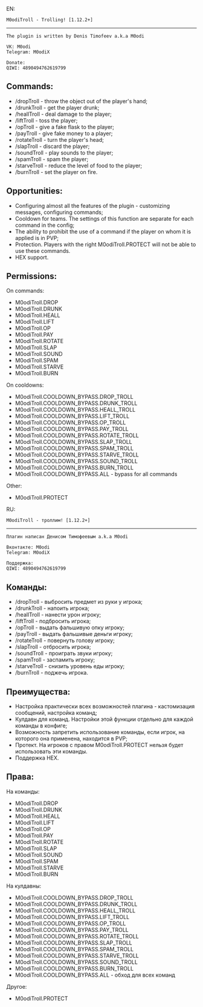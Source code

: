 EN:

```
M0odiTroll - Trolling! [1.12.2+]
``` 
---
```
The plugin is written by Denis Timofeev a.k.a M0odi

VK: M0odi
Telegram: M0odiX

Donate: 
QIWI: 4890494762619799
```

## Commands:
* /dropTroll - throw the object out of the player's hand;
* /drunkTroll - get the player drunk;
* /heallTroll - deal damage to the player;
* /liftTroll - toss the player;
* /opTroll - give a fake flask to the player;
* /payTroll - give fake money to a player;
* /rotateTroll - turn the player's head;
* /slapTroll - discard the player;
* /soundTroll - play sounds to the player;
* /spamTroll - spam the player;
* /starveTroll - reduce the level of food to the player;
* /burnTroll - set the player on fire.

## Opportunities:
* Configuring almost all the features of the plugin - customizing messages, configuring commands;
* Cooldown for teams. The settings of this function are separate for each command in the config;
* The ability to prohibit the use of a command if the player on whom it is applied is in PVP;
* Protection. Players with the right M0odiTroll.PROTECT will not be able to use these commands.
* HEX support.

## Permissions:
On commands:
* M0odiTroll.DROP
* M0odiTroll.DRUNK
* M0odiTroll.HEALL
* M0odiTroll.LIFT
* M0odiTroll.OP
* M0odiTroll.PAY
* M0odiTroll.ROTATE
* M0odiTroll.SLAP
* M0odiTroll.SOUND
* M0odiTroll.SPAM
* M0odiTroll.STARVE
* M0odiTroll.BURN

On cooldowns:
* M0odiTroll.COOLDOWN_BYPASS.DROP_TROLL
* M0odiTroll.COOLDOWN_BYPASS.DRUNK_TROLL
* M0odiTroll.COOLDOWN_BYPASS.HEALL_TROLL
* M0odiTroll.COOLDOWN_BYPASS.LIFT_TROLL
* M0odiTroll.COOLDOWN_BYPASS.OP_TROLL
* M0odiTroll.COOLDOWN_BYPASS.PAY_TROLL
* M0odiTroll.COOLDOWN_BYPASS.ROTATE_TROLL
* M0odiTroll.COOLDOWN_BYPASS.SLAP_TROLL
* M0odiTroll.COOLDOWN_BYPASS.SPAM_TROLL
* M0odiTroll.COOLDOWN_BYPASS.STARVE_TROLL
* M0odiTroll.COOLDOWN_BYPASS.SOUND_TROLL
* M0odiTroll.COOLDOWN_BYPASS.BURN_TROLL
* M0odiTroll.COOLDOWN_BYPASS.ALL - bypass for all commands

Other:
* M0odiTroll.PROTECT

RU: 
```
M0odiTroll - троллим! [1.12.2+]
``` 
---
```
Плагин написан Денисом Тимофеевым a.k.a M0odi

Вконтакте: M0odi
Telegram: M0odiX

Поддержка: 
QIWI: 4890494762619799
```

## Команды:
* /dropTroll - выбросить предмет из руки у игрока;
* /drunkTroll - напоить игрока;
* /heallTroll - нанести урон игроку;
* /liftTroll - подбросить игрока;
* /opTroll - выдать фальшивую опку игроку;
* /payTroll - выдать фальшивые деньги игроку;
* /rotateTroll - повернуть голову игроку;
* /slapTroll - отбросить игрока;
* /soundTroll - проиграть звуки игроку;
* /spamTroll - заспамить игроку;
* /starveTroll - снизить уровень еды игроку;
* /burnTroll - поджечь игрока.

## Преимущества:
* Настройка практически всех возможностей плагина - кастомизация сообщений, настройка команд;
* Кулдавн для команд. Настройки этой функции отдельно для каждой команды в конфиге;
* Возможность запретить использование команды, если игрок, на которого она применена, находится в PVP;
* Протект. На игроков с правом M0odiTroll.PROTECT нельзя будет использовать эти команды.
* Поддержка HEX.

## Права:
  На команды:
* M0odiTroll.DROP
* M0odiTroll.DRUNK
* M0odiTroll.HEALL
* M0odiTroll.LIFT
* M0odiTroll.OP
* M0odiTroll.PAY
* M0odiTroll.ROTATE
* M0odiTroll.SLAP
* M0odiTroll.SOUND
* M0odiTroll.SPAM
* M0odiTroll.STARVE 
* M0odiTroll.BURN 

На кулдавны: 
* M0odiTroll.COOLDOWN_BYPASS.DROP_TROLL
* M0odiTroll.COOLDOWN_BYPASS.DRUNK_TROLL
* M0odiTroll.COOLDOWN_BYPASS.HEALL_TROLL
* M0odiTroll.COOLDOWN_BYPASS.LIFT_TROLL
* M0odiTroll.COOLDOWN_BYPASS.OP_TROLL
* M0odiTroll.COOLDOWN_BYPASS.PAY_TROLL
* M0odiTroll.COOLDOWN_BYPASS.ROTATE_TROLL
* M0odiTroll.COOLDOWN_BYPASS.SLAP_TROLL
* M0odiTroll.COOLDOWN_BYPASS.SPAM_TROLL
* M0odiTroll.COOLDOWN_BYPASS.STARVE_TROLL
* M0odiTroll.COOLDOWN_BYPASS.SOUND_TROLL
* M0odiTroll.COOLDOWN_BYPASS.BURN_TROLL
* M0odiTroll.COOLDOWN_BYPASS.ALL - обход для всех команд

Другое:
* M0odiTroll.PROTECT
